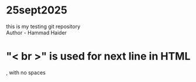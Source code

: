 # 25sept2025
this is my testing git repository
<br>
Author - Hammad Haider

# "< br >" is used for next line in HTML
, with no spaces
